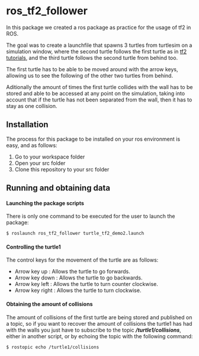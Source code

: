 # ros_tf2_follower
In this package we created a ros package as practice for the usage of tf2 in ROS.

The goal was to create a launchfile that spawns 3 turtles from turtlesim on a simulation window, where the second turtle follows the first turtle as in [tf2 tutorials](http://wiki.ros.org/tf2/Tutorials/Introduction%20to%20tf2), and the third turtle follows the second turtle from behind too.

The first turtle has to be able to be moved around with the arrow keys, allowing us to see the following of the other two turtles from behind.

Aditionally the amount of times the first turtle collides with the wall has to be stored and able to be accessed at any point on the simulation, taking into account that if the turtle has not been separated from the wall, then it has to stay as one collision.

## Installation
The process for this package to be installed on your ros environment is easy, and as follows:
1. Go to your workspace folder
2. Open your src folder
3. Clone this repository to your src folder

## Running and obtaining data
#### Launching the package scripts
There is only one command to be executed for the user to launch the package: 

```bash
$ roslaunch ros_tf2_follower turtle_tf2_demo2.launch 
```

#### Controlling the turtle1 
The control keys for the movement of the turtle are as follows:
- Arrow key up : Allows the turtle to go forwards.
- Arrow key down : Allows the turtle to go backwards.
- Arrow key left : Allows the turtle to turn counter clockwise.
- Arrow key right : Allows the turtle to turn clockwise.  
#### Obtaining the amount of collisions
The amount of collisions of the first turtle are being stored and published on a topic, so if you want to recover the amount of collisions the turtle1 has had with the walls you just have to subscribe to the topic ***/turtle1/collisions***, either in another script, or by echoing the topic with the following command:

```bash
$ rostopic echo /turtle1/collisions
```

